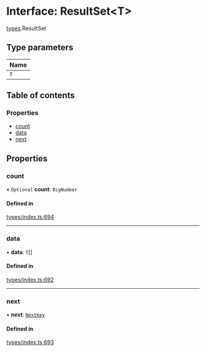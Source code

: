 # Interface: ResultSet<T\>

[types](../wiki/types).ResultSet

## Type parameters

| Name |
| :------ |
| `T` |

## Table of contents

### Properties

- [count](../wiki/types.ResultSet#count)
- [data](../wiki/types.ResultSet#data)
- [next](../wiki/types.ResultSet#next)

## Properties

### count

• `Optional` **count**: `BigNumber`

#### Defined in

[types/index.ts:694](https://github.com/PolymathNetwork/polymesh-sdk/blob/31dfa0dc/src/types/index.ts#L694)

___

### data

• **data**: `T`[]

#### Defined in

[types/index.ts:692](https://github.com/PolymathNetwork/polymesh-sdk/blob/31dfa0dc/src/types/index.ts#L692)

___

### next

• **next**: [`NextKey`](../wiki/types#nextkey)

#### Defined in

[types/index.ts:693](https://github.com/PolymathNetwork/polymesh-sdk/blob/31dfa0dc/src/types/index.ts#L693)
